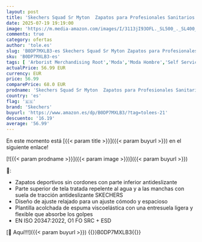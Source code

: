 ```yaml
---
layout: post
title: 'Skechers Squad Sr Myton  Zapatos para Profesionales Sanitarios Hombre  Navy  42 EU'
date: 2025-07-19 19:19:00
image: 'https://m.media-amazon.com/images/I/3113jI93OFL._SL500_._SL400_.jpg'
comments: true
category: ofertas
author: 'tole.es'
slug: 'B0DP7MXLB3-es Skechers Squad Sr Myton Zapatos para Profesionales...'
sku: 'B0DP7MXLB3-es'
tags: [ 'Arborist Merchandising Root','Moda','Moda Hombre','Self Service','Special Features Stores','Tienda Skechers','Zapatillas','Zapatillas casual para hombre','Zapatillas deportivas y de moda para hombre','Zapatos para hombre','c8538d25-3af9-48d3-aeff-5f3ce5572a36_0','c8538d25-3af9-48d3-aeff-5f3ce5572a36_1','c8538d25-3af9-48d3-aeff-5f3ce5572a36_5101','skechers','zapatos','🇪🇸', ]
actualPrice: 56.99 EUR
currency: EUR
price: 56.99
comparePrice: 68.0 EUR
prodname: 'Skechers Squad Sr Myton  Zapatos para Profesionales Sanitarios Hombre  Navy  42 EU'
country: 'es'
flag: '🇪🇸'
brand: 'Skechers'
buyurl: 'https://www.amazon.es/dp/B0DP7MXLB3/?tag=tolees-21'
descuento: '16.19'
average: '56.99'
---
```


En este momento está [{{< param title >}}]({{< param buyurl >}}) en el siguiente enlace!

[![{{< param prodname >}}]({{< param image >}})]({{< param buyurl >}})

🔎:

- Zapatos deportivos sin cordones con parte inferior antideslizante
- Parte superior de tela tratada repelente al agua y a las manchas con suela de tracción antideslizante SKECHERS
- Diseño de ajuste relajado para un ajuste cómodo y espacioso
- Plantilla acolchada de espuma viscoelástica con una entresuela ligera y flexible que absorbe los golpes
- EN ISO 20347:2022, O1 FO SRC + ESD

[🛒 Aquí!!!]({{< param buyurl >}})
{{<world>}}B0DP7MXLB3{{</world>}}
